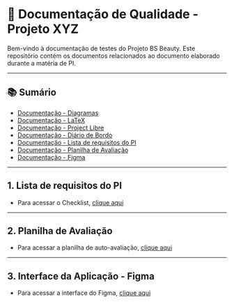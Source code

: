 # 🧪 Documentação de Qualidade - Projeto XYZ

Bem-vindo à documentação de testes do Projeto BS Beauty. Este repositório contém os documentos relacionados ao documento elaborado durante a matéria de PI.

---

## 📚 Sumário

- [Documentação - Diagramas](./diagrams/README.MD)
- [Documentação - LaTeX](./documentation/README.MD)
- [Documentação - Project Libre](./project/project-libre.md)
- [Documentação - Diário de Bordo](./project/work-log.md)
- [Documentação - Lista de requisitos do PI](#1-lista-de-requisitos-do-pi)
- [Documentação - Planilha de Avaliação](#2-planilha-de-avaliação)
- [Documentação - Figma](#3-interface-da-aplicação---figma)

---

## 1. Lista de requisitos do PI

- Para acessar o Checklist, [clique aqui](https://www.notion.so/LISTA-DE-REQUISITOS-1be2ecd8f83380f385c1f3c5615f4f92)

---

## 2. Planilha de Avaliação

- Para acessar a planilha de auto-avaliação, [clique aqui](https://docs.google.com/spreadsheets/d/13zlsPdDLt_keu1SpGjhjkFbFroOUw8XPwy7vGvQ_8do/)

---

## 3. Interface da Aplicação - Figma

- Para acessar a interface do Figma, [clique aqui](https://www.figma.com/design/3RwDr7um0tpkWj2MZfY04d/BSBeauty.mobile-%E3%85%A4%E2%99%A1%E0%BE%80%E0%BD%B2-%E2%82%8A?node-id=14-7&p=f)
